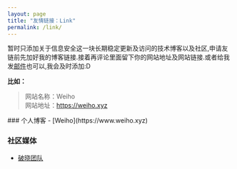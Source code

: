```yaml
---
layout: page
title: "友情链接：Link"
permalink: /link/
---
```

暂时只添加关于信息安全这一块长期稳定更新及访问的技术博客以及社区,申请友链前先加好我的博客链接.接着再评论里面留下你的网站地址及网站链接.或者给我发<a href="mailto:h4x0er@126.com">邮件</a>也可以,我会及时添加:D
<p><strong>比如：</strong></p><blockquote><p>网站名称：Weiho<br>网站地址：<a href="https://www.weiho.xyz">https://weiho.xyz</a></p></blockquote>
### 个人博客
 - [Weiho](https://www.weiho.xyz)

### 社区媒体
 - [破晓团队](http://www.secbug.org/)
 
